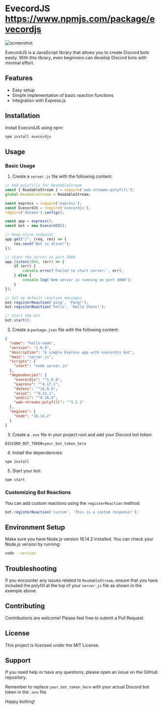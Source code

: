 # EvecordJS https://www.npmjs.com/package/evecordjs

![screenshot](https://cdn.discordapp.com/attachments/1276191968543772732/1289434269697048628/IMG_6041.png?ex=66f8cebe&is=66f77d3e&hm=35bc9d60a718fa7f745caad3b2c124bb08ab44303be332121ed37552007be123&)

EvecordJS is a JavaScript library that allows you to create Discord bots easily. With this library, even beginners can develop Discord bots with minimal effort.

## Features

- Easy setup
- Simple implementation of basic reaction functions
- Integration with Express.js

## Installation

Install EvecordJS using npm:

```bash
npm install evecordjs
```

## Usage

### Basic Usage

1. Create a `server.js` file with the following content:

```javascript
// Add polyfills for ReadableStream
const { ReadableStream } = require('web-streams-polyfill');
global.ReadableStream = ReadableStream;

const express = require('express');
const EvecordJS = require('evecordjs');
require('dotenv').config();

const app = express();
const bot = new EvecordJS();

// Keep-alive endpoint
app.get("/", (req, res) => {
    res.send("Bot is alive!");
});

// Start the server on port 3000
app.listen(3000, (err) => {
    if (err) {
        console.error('Failed to start server:', err);
    } else {
        console.log('Web server is running on port 3000');
    }
});

// Set up default reaction messages
bot.registerReaction('ping', 'Pong!');
bot.registerReaction('hello', 'Hello there!');

// Start the bot
bot.start();
```

2. Create a `package.json` file with the following content:

```json
{
  "name": "hello-node",
  "version": "1.0.0",
  "description": "A simple Express app with evecordjs bot",
  "main": "server.js",
  "scripts": {
    "start": "node server.js"
  },
  "dependencies": {
    "evecordjs": "^1.0.6",
    "express": "^4.17.1",
    "dotenv": "^16.0.0",
    "axios": "^0.21.1",
    "undici": "^4.16.0",
    "web-streams-polyfill": "^3.2.1"
  },
  "engines": {
    "node": "16.14.2"
  }
}
```

3. Create a `.env` file in your project root and add your Discord bot token:

```
DISCORD_BOT_TOKEN=your_bot_token_here
```

4. Install the dependencies:

```bash
npm install
```

5. Start your bot:

```bash
npm start
```

### Customizing Bot Reactions

You can add custom reactions using the `registerReaction` method:

```javascript
bot.registerReaction('custom', 'This is a custom response!');
```

## Environment Setup

Make sure you have Node.js version 16.14.2 installed. You can check your Node.js version by running:

```bash
node --version
```

## Troubleshooting

If you encounter any issues related to `ReadableStream`, ensure that you have included the polyfill at the top of your `server.js` file as shown in the example above.

## Contributing

Contributions are welcome! Please feel free to submit a Pull Request.

## License

This project is licensed under the MIT License.

## Support

If you need help or have any questions, please open an issue on the GitHub repository.

Remember to replace `your_bot_token_here` with your actual Discord bot token in the `.env` file.

Happy botting!
